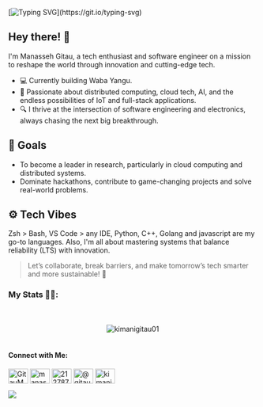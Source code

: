 [![Typing SVG](https://readme-typing-svg.demolab.com?font=Arima&pause=1000&width=435&lines=Hello+there++%F0%9F%91%8B%F0%9F%8F%BD%2C+I+am+Manasseh+Gitau%2C;A+software+Engineer+%F0%9F%91%A8%F0%9F%8F%BD%E2%80%8D%F0%9F%94%AC%2C;+all+things+IoT+and+distributed+systems+%F0%9F%A7%91%F0%9F%8F%BD%E2%80%8D%F0%9F%92%BB%2C;Always+learning+new+stuff+%F0%9F%93%96.)](https://git.io/typing-svg)

## Hey there! 👋
I'm Manasseh Gitau, a tech enthusiast and software engineer on a mission to reshape the world through innovation and cutting-edge tech.

- 💻 Currently building Waba Yangu.
- 🔭 Passionate about distributed computing, cloud tech, AI, and the endless possibilities of IoT and full-stack applications. 
- 🔍 I thrive at the intersection of software engineering and electronics, always chasing the next big breakthrough.

## 🎯 Goals

- To become a leader in research, particularly in cloud computing and distributed systems.
- Dominate hackathons, contribute to game-changing projects and solve real-world problems.

## ⚙️ Tech Vibes
Zsh > Bash, VS Code > any IDE, Python, C++, Golang and javascript are my go-to languages. Also, I'm all about mastering systems that balance reliability (LTS) with innovation.

> Let’s collaborate, break barriers, and make tomorrow’s tech smarter and more sustainable! 🚀

### My Stats 🦾🥇:
<p align="center">
        <br><br>
        <img align="center" 
        src="https://github-readme-stats.vercel.app/api/wakatime?username=kimanigitau01&layout=compact&theme=tokyonight" alt="kimanigitau01"/>
        <br><br>
</p>

#### Connect with Me:   

<p align="left">
<a href="https://twitter.com/GitauManasseh" target="blank"><img align="center" src="https://raw.githubusercontent.com/rahuldkjain/github-profile-readme-generator/master/src/images/icons/Social/twitter.svg" alt="GitauManasseh" height="30" width="40" /></a>
<a href="https://linkedin.com/in/manasseh-gitau-756726224/" target="blank"><img align="center" src="https://raw.githubusercontent.com/rahuldkjain/github-profile-readme-generator/master/src/images/icons/Social/linked-in-alt.svg" alt="manasseh-gitau-756726224/" height="30" width="40" /></a>
<a href="https://stackoverflow.com/users/21278771" target="blank"><img align="center" src="https://raw.githubusercontent.com/rahuldkjain/github-profile-readme-generator/master/src/images/icons/Social/stack-overflow.svg" alt="21278771" height="30" width="40" /></a>
<a href="https://medium.com/@gitaumanasseh1" target="blank"><img align="center" src="https://raw.githubusercontent.com/rahuldkjain/github-profile-readme-generator/master/src/images/icons/Social/medium.svg" alt="@gitaumanasseh1" height="30" width="40" /></a>
<a href="https://www.leetcode.com/kimanigitau01" target="blank"><img align="center" src="https://raw.githubusercontent.com/rahuldkjain/github-profile-readme-generator/master/src/images/icons/Social/leet-code.svg" alt="kimanigitau01" height="30" width="40" /></a>
</p>
<a href="https://visitcount.itsvg.in">
  <img src="https://visitcount.itsvg.in/api?id=kimanigitau01&label=Profile%20Views&color=1&icon=0&pretty=false" />
</a>
